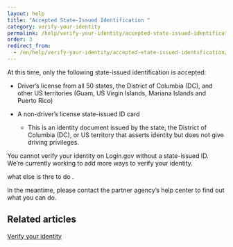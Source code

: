 ```yaml
---
layout: help
title: "Accepted State-Issued Identification "
category: verify-your-identity
permalink: /help/verify-your-identity/accepted-state-issued-identification/
order: 3
redirect_from:
  - /en/help/verify-your-identity/accepted-state-issued-identification/
---
```

At this time, only the following state-issued identification is accepted: 

* Driver’s license from all 50 states, the District of Columbia (DC), and other US territories (Guam, US Virgin Islands, Mariana Islands and Puerto Rico)
* A non-driver’s license state-issued ID card

  * This is an identity document issued by the state, the District of Columbia (DC), or US territory that asserts identity but does not give driving privileges.

You cannot verify your identity on Login.gov without a state-issued ID. We’re currently working to add more ways to verify your identity.

what else is thre to do .      

In the meantime, please contact the partner agency’s help center to find out what you can do.

## Related articles 

[Verify your identity](https://login.gov/help/verify-your-identity/how-to-verify-your-identity/)